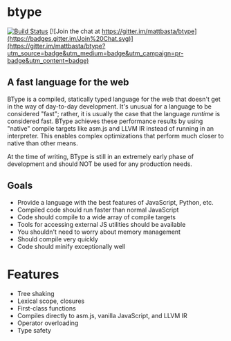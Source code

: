 # btype

[![Build Status](https://travis-ci.org/mattbasta/btype.svg?branch=master)](https://travis-ci.org/mattbasta/btype) [![Join the chat at https://gitter.im/mattbasta/btype](https://badges.gitter.im/Join%20Chat.svg)](https://gitter.im/mattbasta/btype?utm_source=badge&utm_medium=badge&utm_campaign=pr-badge&utm_content=badge)

## A fast language for the web

BType is a compiled, statically typed language for the web that doesn't get in
the way of day-to-day development. It's unusual for a language to be considered "fast"; rather, it is usually the case that the language *runtime* is considered fast. BType achieves these performance results by using "native" compile targets like asm.js and LLVM IR instead of running in an interpreter. This enables complex optimizations that perform much closer to native than other means.

At the time of writing, BType is still in an extremely early phase of development and should NOT be used for any production needs.


## Goals

- Provide a language with the best features of JavaScript, Python, etc.
- Compiled code should run faster than normal JavaScript
- Code should compile to a wide array of compile targets
- Tools for accessing external JS utilities should be available
- You shouldn't need to worry about memory management
- Should compile very quickly
- Code should minify exceptionally well


# Features

- Tree shaking
- Lexical scope, closures
- First-class functions
- Compiles directly to asm.js, vanilla JavaScript, and LLVM IR
- Operator overloading
- Type safety
